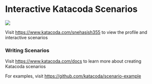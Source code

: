 # Interactive Katacoda Scenarios

[![](http://shields.katacoda.com/katacoda/snehasish355/count.svg)](https://www.katacoda.com/snehasish355 "Get your profile on Katacoda.com")

Visit https://www.katacoda.com/snehasish355 to view the profile and interactive scenarios

### Writing Scenarios
Visit https://www.katacoda.com/docs to learn more about creating Katacoda scenarios

For examples, visit https://github.com/katacoda/scenario-example
